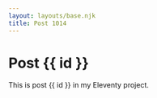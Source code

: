 ```yaml
---
layout: layouts/base.njk
title: Post 1014
---
```


# Post {{ id }}

This is post {{ id }} in my Eleventy project.
